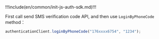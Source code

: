!!!include(en/common/init-js-auth-sdk.md)!!!

First call send SMS verification code API, and then use `LoginByPhoneCode` method：

```javascript
authenticationClient.loginByPhoneCode("176xxxx6754", "1234");
```